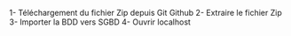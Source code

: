 1- Téléchargement du fichier Zip depuis Git Github
2- Extraire le fichier Zip
3- Importer la BDD vers SGBD
4- Ouvrir localhost 
